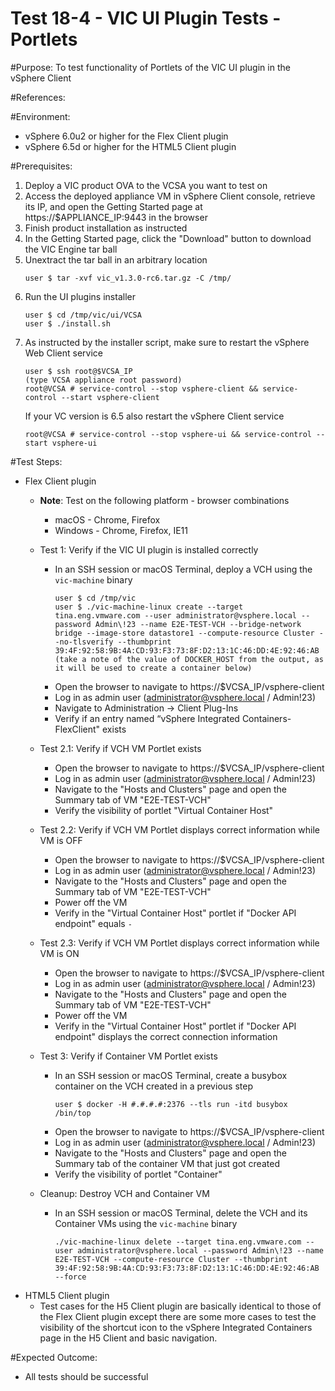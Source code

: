 Test 18-4 - VIC UI Plugin Tests - Portlets
======

#Purpose:
To test functionality of Portlets of the VIC UI plugin in the vSphere Client

#References:

#Environment:
* vSphere 6.0u2 or higher for the Flex Client plugin
* vSphere 6.5d or higher for the HTML5 Client plugin

#Prerequisites:
1. Deploy a VIC product OVA to the VCSA you want to test on
2. Access the deployed appliance VM in vSphere Client console, retrieve its IP, and open the Getting Started page at https://$APPLIANCE_IP:9443 in the browser
3. Finish product installation as instructed
4. In the Getting Started page, click the "Download" button to download the VIC Engine tar ball
5. Unextract the tar ball in an arbitrary location
    ```
    user $ tar -xvf vic_v1.3.0-rc6.tar.gz -C /tmp/
    ```
6. Run the UI plugins installer
    ```
    user $ cd /tmp/vic/ui/VCSA
    user $ ./install.sh
    ```
7. As instructed by the installer script, make sure to restart the vSphere Web Client service
    ```
    user $ ssh root@$VCSA_IP
    (type VCSA appliance root password)
    root@VCSA # service-control --stop vsphere-client && service-control --start vsphere-client
    ```
    If your VC version is 6.5 also restart the vSphere Client service
    ```
    root@VCSA # service-control --stop vsphere-ui && service-control --start vsphere-ui
    ```

#Test Steps:
- Flex Client plugin
  - **Note**: Test on the following platform - browser combinations
    - macOS - Chrome, Firefox
    - Windows - Chrome, Firefox, IE11
  - Test 1: Verify if the VIC UI plugin is installed correctly
    - In an SSH session or macOS Terminal, deploy a VCH using the `vic-machine` binary
      ```
      user $ cd /tmp/vic
      user $ ./vic-machine-linux create --target tina.eng.vmware.com --user administrator@vsphere.local --password Admin\!23 --name E2E-TEST-VCH --bridge-network bridge --image-store datastore1 --compute-resource Cluster --no-tlsverify --thumbprint 39:4F:92:58:9B:4A:CD:93:F3:73:8F:D2:13:1C:46:DD:4E:92:46:AB
      (take a note of the value of DOCKER_HOST from the output, as it will be used to create a container below)
      ```
    - Open the browser to navigate to https://$VCSA_IP/vsphere-client
    - Log in as admin user (administrator@vsphere.local / Admin!23)
    - Navigate to Administration -> Client Plug-Ins
    - Verify if an entry named “vSphere Integrated Containers-FlexClient" exists

  - Test 2.1: Verify if VCH VM Portlet exists
    - Open the browser to navigate to https://$VCSA_IP/vsphere-client
    - Log in as admin user (administrator@vsphere.local / Admin!23)
    - Navigate to the "Hosts and Clusters" page and open the Summary tab of VM "E2E-TEST-VCH"
    - Verify the visibility of portlet "Virtual Container Host"

  - Test 2.2: Verify if VCH VM Portlet displays correct information while VM is OFF
    - Open the browser to navigate to https://$VCSA_IP/vsphere-client
    - Log in as admin user (administrator@vsphere.local / Admin!23)
    - Navigate to the "Hosts and Clusters" page and open the Summary tab of VM "E2E-TEST-VCH"
    - Power off the VM
    - Verify in the "Virtual Container Host" portlet if "Docker API endpoint" equals `-`

  - Test 2.3: Verify if VCH VM Portlet displays correct information while VM is ON
    - Open the browser to navigate to https://$VCSA_IP/vsphere-client
    - Log in as admin user (administrator@vsphere.local / Admin!23)
    - Navigate to the "Hosts and Clusters" page and open the Summary tab of VM "E2E-TEST-VCH"
    - Power off the VM
    - Verify in the "Virtual Container Host" portlet if "Docker API endpoint" displays the correct connection information

  - Test 3: Verify if Container VM Portlet exists
    - In an SSH session or macOS Terminal, create a busybox container on the VCH created in a previous step
      ```
      user $ docker -H #.#.#.#:2376 --tls run -itd busybox /bin/top
      ```
    - Open the browser to navigate to https://$VCSA_IP/vsphere-client
    - Log in as admin user (administrator@vsphere.local / Admin!23)
    - Navigate to the "Hosts and Clusters" page and open the Summary tab of the container VM that just got created
    - Verify the visibility of portlet "Container"

  - Cleanup: Destroy VCH and Container VM
    - In an SSH session or macOS Terminal, delete the VCH and its Container VMs using the `vic-machine` binary
      ```
      ./vic-machine-linux delete --target tina.eng.vmware.com --user administrator@vsphere.local --password Admin\!23 --name E2E-TEST-VCH --compute-resource Cluster --thumbprint 39:4F:92:58:9B:4A:CD:93:F3:73:8F:D2:13:1C:46:DD:4E:92:46:AB --force
      ```
- HTML5 Client plugin
  - Test cases for the H5 Client plugin are basically identical to those of the Flex Client plugin except there are some more cases to test the visibility of the shortcut icon to the vSphere Integrated Containers page in the H5 Client and basic navigation.


#Expected Outcome:
* All tests should be successful
